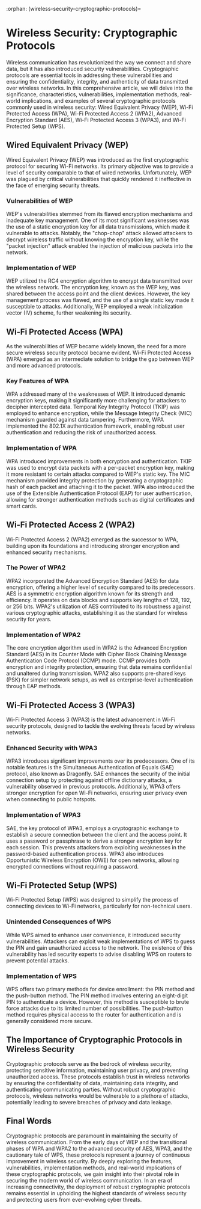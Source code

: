 :orphan:
(wireless-security-cryptographic-protocols)=

# Wireless Security: Cryptographic Protocols

Wireless communication has revolutionized the way we connect and share data, but it has also introduced security vulnerabilities. Cryptographic protocols are essential tools in addressing these vulnerabilities and ensuring the confidentiality, integrity, and authenticity of data transmitted over wireless networks. In this comprehensive article, we will delve into the significance, characteristics, vulnerabilities, implementation methods, real-world implications, and examples of several cryptographic protocols commonly used in wireless security: Wired Equivalent Privacy (WEP), Wi-Fi Protected Access (WPA), Wi-Fi Protected Access 2 (WPA2), Advanced Encryption Standard (AES), Wi-Fi Protected Access 3 (WPA3), and Wi-Fi Protected Setup (WPS).

## Wired Equivalent Privacy (WEP)

Wired Equivalent Privacy (WEP) was introduced as the first cryptographic protocol for securing Wi-Fi networks. Its primary objective was to provide a level of security comparable to that of wired networks. Unfortunately, WEP was plagued by critical vulnerabilities that quickly rendered it ineffective in the face of emerging security threats.

### Vulnerabilities of WEP

WEP's vulnerabilities stemmed from its flawed encryption mechanisms and inadequate key management. One of its most significant weaknesses was the use of a static encryption key for all data transmissions, which made it vulnerable to attacks. Notably, the "chop-chop" attack allowed attackers to decrypt wireless traffic without knowing the encryption key, while the "packet injection" attack enabled the injection of malicious packets into the network.

### Implementation of WEP

WEP utilized the RC4 encryption algorithm to encrypt data transmitted over the wireless network. The encryption key, known as the WEP key, was shared between the access point and the client devices. However, the key management process was flawed, and the use of a single static key made it susceptible to attacks. Additionally, WEP employed a weak initialization vector (IV) scheme, further weakening its security.

## Wi-Fi Protected Access (WPA)

As the vulnerabilities of WEP became widely known, the need for a more secure wireless security protocol became evident. Wi-Fi Protected Access (WPA) emerged as an intermediate solution to bridge the gap between WEP and more advanced protocols.

### Key Features of WPA

WPA addressed many of the weaknesses of WEP. It introduced dynamic encryption keys, making it significantly more challenging for attackers to decipher intercepted data. Temporal Key Integrity Protocol (TKIP) was employed to enhance encryption, while the Message Integrity Check (MIC) mechanism guarded against data tampering. Furthermore, WPA implemented the 802.1X authentication framework, enabling robust user authentication and reducing the risk of unauthorized access.

### Implementation of WPA

WPA introduced improvements in both encryption and authentication. TKIP was used to encrypt data packets with a per-packet encryption key, making it more resistant to certain attacks compared to WEP's static key. The MIC mechanism provided integrity protection by generating a cryptographic hash of each packet and attaching it to the packet. WPA also introduced the use of the Extensible Authentication Protocol (EAP) for user authentication, allowing for stronger authentication methods such as digital certificates and smart cards.

## Wi-Fi Protected Access 2 (WPA2)

Wi-Fi Protected Access 2 (WPA2) emerged as the successor to WPA, building upon its foundations and introducing stronger encryption and enhanced security mechanisms.

### The Power of WPA2

WPA2 incorporated the Advanced Encryption Standard (AES) for data encryption, offering a higher level of security compared to its predecessors. AES is a symmetric encryption algorithm known for its strength and efficiency. It operates on data blocks and supports key lengths of 128, 192, or 256 bits. WPA2's utilization of AES contributed to its robustness against various cryptographic attacks, establishing it as the standard for wireless security for years.

### Implementation of WPA2

The core encryption algorithm used in WPA2 is the Advanced Encryption Standard (AES) in its Counter Mode with Cipher Block Chaining Message Authentication Code Protocol (CCMP) mode. CCMP provides both encryption and integrity protection, ensuring that data remains confidential and unaltered during transmission. WPA2 also supports pre-shared keys (PSK) for simpler network setups, as well as enterprise-level authentication through EAP methods.

## Wi-Fi Protected Access 3 (WPA3)

Wi-Fi Protected Access 3 (WPA3) is the latest advancement in Wi-Fi security protocols, designed to tackle the evolving threats faced by wireless networks.

### Enhanced Security with WPA3

WPA3 introduces significant improvements over its predecessors. One of its notable features is the Simultaneous Authentication of Equals (SAE) protocol, also known as Dragonfly. SAE enhances the security of the initial connection setup by protecting against offline dictionary attacks, a vulnerability observed in previous protocols. Additionally, WPA3 offers stronger encryption for open Wi-Fi networks, ensuring user privacy even when connecting to public hotspots.

### Implementation of WPA3

SAE, the key protocol of WPA3, employs a cryptographic exchange to establish a secure connection between the client and the access point. It uses a password or passphrase to derive a stronger encryption key for each session. This prevents attackers from exploiting weaknesses in the password-based authentication process. WPA3 also introduces Opportunistic Wireless Encryption (OWE) for open networks, allowing encrypted connections without requiring a password.

## Wi-Fi Protected Setup (WPS)

Wi-Fi Protected Setup (WPS) was designed to simplify the process of connecting devices to Wi-Fi networks, particularly for non-technical users.

### Unintended Consequences of WPS

While WPS aimed to enhance user convenience, it introduced security vulnerabilities. Attackers can exploit weak implementations of WPS to guess the PIN and gain unauthorized access to the network. The existence of this vulnerability has led security experts to advise disabling WPS on routers to prevent potential attacks.

### Implementation of WPS

WPS offers two primary methods for device enrollment: the PIN method and the push-button method. The PIN method involves entering an eight-digit PIN to authenticate a device. However, this method is susceptible to brute force attacks due to its limited number of possibilities. The push-button method requires physical access to the router for authentication and is generally considered more secure.

## The Importance of Cryptographic Protocols in Wireless Security

Cryptographic protocols serve as the bedrock of wireless security, protecting sensitive information, maintaining user privacy, and preventing unauthorized access. These protocols establish trust in wireless networks by ensuring the confidentiality of data, maintaining data integrity, and authenticating communicating parties. Without robust cryptographic protocols, wireless networks would be vulnerable to a plethora of attacks, potentially leading to severe breaches of privacy and data leakage.

## Final Words
Cryptographic protocols are paramount in maintaining the security of wireless communication. From the early days of WEP and the transitional phases of WPA and WPA2 to the advanced security of AES, WPA3, and the cautionary tale of WPS, these protocols represent a journey of continuous improvement in wireless security. By deeply exploring the features, vulnerabilities, implementation methods, and real-world implications of these cryptographic protocols, we gain insight into their pivotal role in securing the modern world of wireless communication. In an era of increasing connectivity, the deployment of robust cryptographic protocols remains essential in upholding the highest standards of wireless security and protecting users from ever-evolving cyber threats.